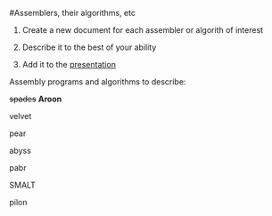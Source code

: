 #Assemblers, their algorithms, etc


1.  Create a new document for each assembler or algorith of interest

2.  Describe it to the best of your ability

3.  Add it to the [presentation](https://github.com/biol7210-genomes/presentation)	


Assembly programs and algorithms to describe:

~~spades~~ **Aroon**

velvet

pear

abyss

pabr

SMALT

pilon